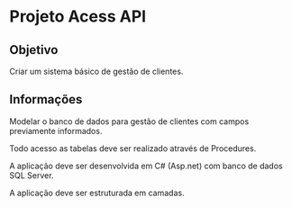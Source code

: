 # Projeto Acess API

## Objetivo

Criar um sistema básico de gestão de clientes.

## Informações

Modelar o banco de dados para gestão de clientes com campos previamente informados.

Todo acesso as tabelas deve ser realizado através de Procedures.

A aplicação deve ser desenvolvida em C# (Asp.net) com banco de dados SQL Server.

A aplicação deve ser estruturada em camadas.
